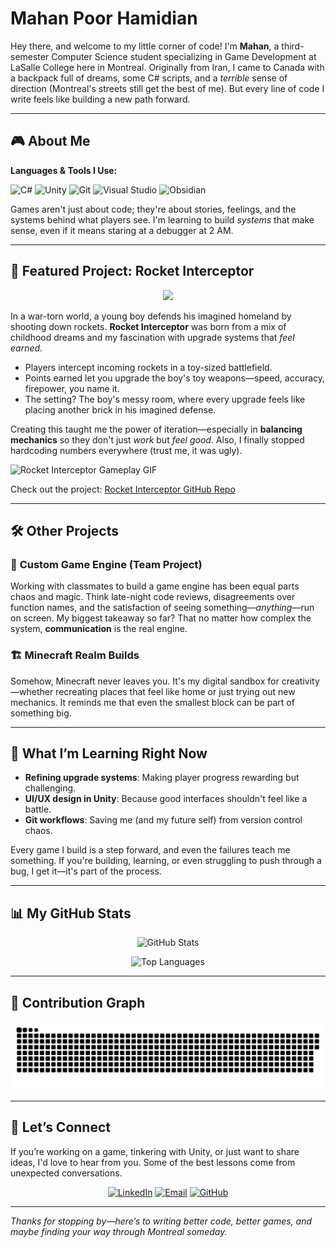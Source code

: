# Mahan Poor Hamidian

Hey there, and welcome to my little corner of code! I'm **Mahan**, a third-semester Computer Science student specializing in Game Development at LaSalle College here in Montreal. Originally from Iran, I came to Canada with a backpack full of dreams, some C# scripts, and a *terrible* sense of direction (Montreal's streets still get the best of me). But every line of code I write feels like building a new path forward.

---

## 🎮 About Me

**Languages & Tools I Use:**
<p align="left">
<img src="https://cdn.jsdelivr.net/gh/devicons/devicon/icons/csharp/csharp-original.svg" alt="C#" width="45" height="45"/>
<img src="https://cdn.jsdelivr.net/gh/devicons/devicon/icons/unity/unity-original.svg" alt="Unity" width="45" height="45"/>
<img src="https://cdn.jsdelivr.net/gh/devicons/devicon/icons/git/git-original.svg" alt="Git" width="45" height="45"/>
<img src="https://cdn.jsdelivr.net/gh/devicons/devicon/icons/visualstudio/visualstudio-plain.svg" alt="Visual Studio" width="45" height="45"/>
<img src="https://cdn.jsdelivr.net/gh/devicons/devicon/icons/obsidian/obsidian-original.svg" alt="Obsidian" width="45" height="45"/>
</p>

Games aren't just about code; they're about stories, feelings, and the systems behind what players see. I'm learning to build *systems* that make sense, even if it means staring at a debugger at 2 AM.

---

## 🚀 Featured Project: Rocket Interceptor

<p align="center">
  <img src="https://capsule-render.vercel.app/api?text=Rocket%20Interceptor&animation=fadeIn&type=waving&color=gradient&height=100"/>
</p>

In a war-torn world, a young boy defends his imagined homeland by shooting down rockets. **Rocket Interceptor** was born from a mix of childhood dreams and my fascination with upgrade systems that *feel earned*.

- Players intercept incoming rockets in a toy-sized battlefield.
- Points earned let you upgrade the boy's toy weapons—speed, accuracy, firepower, you name it.
- The setting? The boy's messy room, where every upgrade feels like placing another brick in his imagined defense.

Creating this taught me the power of iteration—especially in **balancing mechanics** so they don't just *work* but *feel good*. Also, I finally stopped hardcoding numbers everywhere (trust me, it was ugly).

![Rocket Interceptor Gameplay GIF](https://media.giphy.com/media/26AHONQ79FdWZhAI0/giphy.gif)

Check out the project: [Rocket Interceptor GitHub Repo](https://github.com/marsph/WarBirds)

---

## 🛠️ Other Projects

### 🎲 **Custom Game Engine (Team Project)**

Working with classmates to build a game engine has been equal parts chaos and magic. Think late-night code reviews, disagreements over function names, and the satisfaction of seeing something—*anything*—run on screen. My biggest takeaway so far? That no matter how complex the system, **communication** is the real engine.

### 🏗 **Minecraft Realm Builds**

Somehow, Minecraft never leaves you. It's my digital sandbox for creativity—whether recreating places that feel like home or just trying out new mechanics. It reminds me that even the smallest block can be part of something big.

---

## 🧭 What I’m Learning Right Now

- **Refining upgrade systems**: Making player progress rewarding but challenging.
- **UI/UX design in Unity**: Because good interfaces shouldn't feel like a battle.
- **Git workflows**: Saving me (and my future self) from version control chaos.

Every game I build is a step forward, and even the failures teach me something. If you're building, learning, or even struggling to push through a bug, I get it—it's part of the process.

---

## 📊 My GitHub Stats
<p align="center">
  <img src="https://github-readme-stats.vercel.app/api?username=marsph&show_icons=true&theme=radical" alt="GitHub Stats"/>
</p>

<p align="center">
  <img src="https://github-readme-stats.vercel.app/api/top-langs/?username=marsph&layout=compact&theme=radical" alt="Top Languages"/>
</p>

---

## 🐍 Contribution Graph
<p align="center">
  <img src="https://raw.githubusercontent.com/MarsPH/MarsPH/output/github-contribution-grid-snake.svg" alt="Snake animation" />
</p>



---

## 🤝 Let’s Connect

If you’re working on a game, tinkering with Unity, or just want to share ideas, I'd love to hear from you. Some of the best lessons come from unexpected conversations.

<p align="center">
  <a href="https://www.linkedin.com/in/mahanpoorhamidian"><img src="https://img.icons8.com/ios-filled/50/000000/linkedin.png" alt="LinkedIn"/></a>
  <a href="mailto:mahanph@example.com"><img src="https://img.icons8.com/ios-filled/50/000000/email.png" alt="Email"/></a>
  <a href="https://github.com/marsph"><img src="https://img.icons8.com/ios-filled/50/000000/github.png" alt="GitHub"/></a>
</p>

---

*Thanks for stopping by—here’s to writing better code, better games, and maybe finding your way through Montreal someday.*

